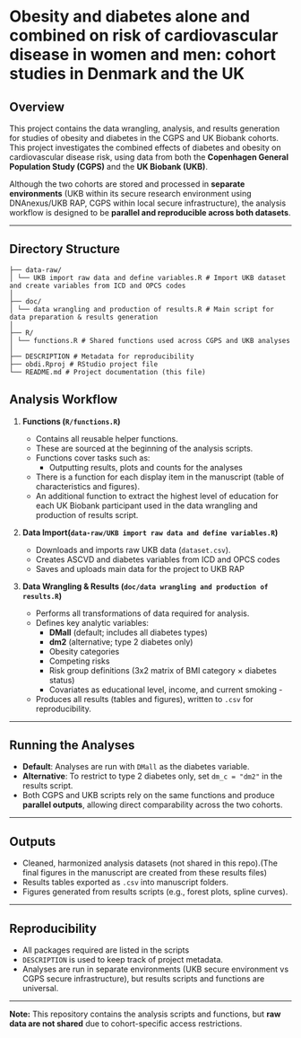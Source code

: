 # Obesity and diabetes alone and combined on risk of cardiovascular disease in women and men: cohort studies in Denmark and the UK

## Overview

This project contains the data wrangling, analysis, and results generation for studies of obesity and diabetes in the CGPS and UK Biobank cohorts. This project investigates the combined effects of diabetes and obesity on cardiovascular disease risk, using data from both the **Copenhagen General Population Study (CGPS)** and the **UK Biobank (UKB)**.  

Although the two cohorts are stored and processed in **separate environments** (UKB within its secure research environment using DNAnexus/UKB RAP, CGPS within local secure infrastructure), the analysis workflow is designed to be **parallel and reproducible across both datasets**.  

---

## Directory Structure
```
├── data-raw/
│ └── UKB import raw data and define variables.R # Import UKB dataset and create variables from ICD and OPCS codes
│
├── doc/
│ └── data wrangling and production of results.R # Main script for data preparation & results generation
│
├── R/
│ └── functions.R # Shared functions used across CGPS and UKB analyses
│
├── DESCRIPTION # Metadata for reproducibility
├── obdi.Rproj # RStudio project file
└── README.md # Project documentation (this file)
```

## Analysis Workflow

1. **Functions (`R/functions.R`)**  
   - Contains all reusable helper functions.  
   - These are sourced at the beginning of the analysis scripts.
   - Functions cover tasks such as:  
     - Outputting results, plots and counts for the analyses
   - There is a function for each display item in the manuscript (table of characteristics and figures).
   - An additional function to extract the highest level of education for each UK Biobank participant used in the data wrangling and production of results script.
   

2. **Data Import(`data-raw/UKB import raw data and define variables.R`)**  
   - Downloads and imports raw UKB data (`dataset.csv`).  
   - Creates ASCVD and diabetes variables from ICD and OPCS codes
   - Saves and uploads main data for the project to UKB RAP
  

3. **Data Wrangling & Results (`doc/data wrangling and production of results.R`)**  
   - Performs all transformations of data required for analysis.  
   - Defines key analytic variables:  
     - **DMall** (default; includes all diabetes types)  
     - **dm2** (alternative; type 2 diabetes only)  
     - Obesity categories  
     - Competing risks
     - Risk group definitions (3x2 matrix of BMI category × diabetes status)
     - Covariates as educational level, income, and current smoking     - 
   - Produces all results (tables and figures), written to `.csv` for reproducibility.  

---

## Running the Analyses

- **Default**: Analyses are run with `DMall` as the diabetes variable.  
- **Alternative**: To restrict to type 2 diabetes only, set `dm_c = "dm2"` in the results script.  
- Both CGPS and UKB scripts rely on the same functions and produce **parallel outputs**, allowing direct comparability across the two cohorts.  

---

## Outputs

- Cleaned, harmonized analysis datasets (not shared in this repo).(The final figures in the manuscript are created from these results files)
- Results tables exported as `.csv` into manuscript folders.  
- Figures generated from results scripts (e.g., forest plots, spline curves).  

---

## Reproducibility

- All packages required are listed in the scripts 
- `DESCRIPTION` is used to keep track of project metadata.  
- Analyses are run in separate environments (UKB secure environment vs CGPS secure infrastructure), but results scripts and functions are universal.  

---

**Note:** This repository contains the analysis scripts and functions, but **raw data are not shared** due to cohort-specific access restrictions.  

